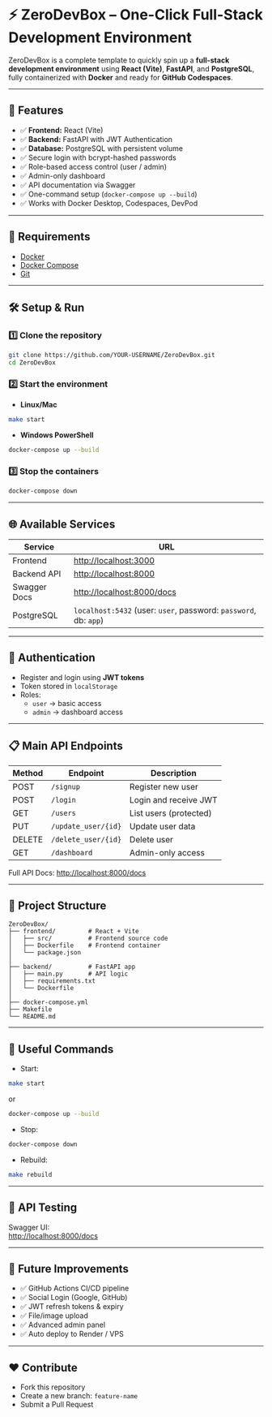 # ⚡ ZeroDevBox – One-Click Full-Stack Development Environment

ZeroDevBox is a complete template to quickly spin up a **full-stack development environment** using **React (Vite)**, **FastAPI**, and **PostgreSQL**, fully containerized with **Docker** and ready for **GitHub Codespaces**.

---

## 🚀 Features
- ✅ **Frontend:** React (Vite)
- ✅ **Backend:** FastAPI with JWT Authentication
- ✅ **Database:** PostgreSQL with persistent volume
- ✅ Secure login with bcrypt-hashed passwords
- ✅ Role-based access control (user / admin)
- ✅ Admin-only dashboard
- ✅ API documentation via Swagger
- ✅ One-command setup (`docker-compose up --build`)
- ✅ Works with Docker Desktop, Codespaces, DevPod

---

## 🧰 Requirements
- [Docker](https://www.docker.com/)
- [Docker Compose](https://docs.docker.com/compose/)
- [Git](https://git-scm.com/)

---

## 🛠️ Setup & Run

### 1️⃣ Clone the repository
```bash
git clone https://github.com/YOUR-USERNAME/ZeroDevBox.git
cd ZeroDevBox
```

### 2️⃣ Start the environment
- **Linux/Mac**
```bash
make start
```
- **Windows PowerShell**
```bash
docker-compose up --build
```

### 3️⃣ Stop the containers
```bash
docker-compose down
```

---

## 🌐 Available Services
| Service     | URL                                  |
|-------------|--------------------------------------|
| Frontend    | [http://localhost:3000](http://localhost:3000) |
| Backend API | [http://localhost:8000](http://localhost:8000) |
| Swagger Docs| [http://localhost:8000/docs](http://localhost:8000/docs) |
| PostgreSQL  | `localhost:5432` (user: `user`, password: `password`, db: `app`) |

---

## 🔐 Authentication
- Register and login using **JWT tokens**
- Token stored in `localStorage`
- Roles:
  - `user` → basic access
  - `admin` → dashboard access

---

## 📋 Main API Endpoints
| Method | Endpoint             | Description                |
|--------|----------------------|---------------------------|
| POST   | `/signup`           | Register new user        |
| POST   | `/login`            | Login and receive JWT    |
| GET    | `/users`            | List users (protected)   |
| PUT    | `/update_user/{id}` | Update user data         |
| DELETE | `/delete_user/{id}` | Delete user              |
| GET    | `/dashboard`        | Admin-only access        |

Full API Docs: [http://localhost:8000/docs](http://localhost:8000/docs)

---

## 📂 Project Structure
```
ZeroDevBox/
├── frontend/         # React + Vite
│   ├── src/          # Frontend source code
│   ├── Dockerfile    # Frontend container
│   └── package.json
│
├── backend/          # FastAPI app
│   ├── main.py       # API logic
│   ├── requirements.txt
│   └── Dockerfile
│
├── docker-compose.yml
├── Makefile
└── README.md
```

---

## 🔄 Useful Commands
- Start:  
```bash
make start
```
or  
```bash
docker-compose up --build
```

- Stop:  
```bash
docker-compose down
```

- Rebuild:  
```bash
make rebuild
```

---

## 🧪 API Testing
Swagger UI:  
[http://localhost:8000/docs](http://localhost:8000/docs)

---

## 🔮 Future Improvements
- ✅ GitHub Actions CI/CD pipeline
- ✅ Social Login (Google, GitHub)
- ✅ JWT refresh tokens & expiry
- ✅ File/image upload
- ✅ Advanced admin panel
- ✅ Auto deploy to Render / VPS

---

## ❤️ Contribute
- Fork this repository
- Create a new branch: `feature-name`
- Submit a Pull Request
